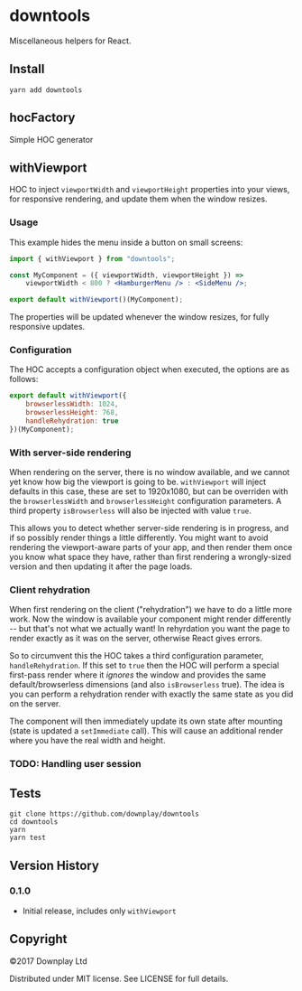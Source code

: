 # downtools

Miscellaneous helpers for React.

## Install

```
yarn add downtools
```

## hocFactory

Simple HOC generator

## withViewport

HOC to inject `viewportWidth` and `viewportHeight` properties into your views, for responsive rendering, and update them when the window resizes.

### Usage

This example hides the menu inside a button on small screens:

```jsx
import { withViewport } from "downtools";

const MyComponent = ({ viewportWidth, viewportHeight }) =>
    viewportWidth < 800 ? <HamburgerMenu /> : <SideMenu />;

export default withViewport()(MyComponent);
```

The properties will be updated whenever the window resizes, for fully responsive updates.

### Configuration

The HOC accepts a configuration object when executed, the options are as follows:

```js
export default withViewport({
    browserlessWidth: 1024,
    browserlessHeight: 768,
    handleRehydration: true
})(MyComponent);
```

### With server-side rendering

When rendering on the server, there is no window available, and we cannot yet know how big the viewport is going to be. `withViewport` will inject defaults in this case, these are set to 1920x1080, but can be overriden with the `browserlessWidth` and `browserlessHeight` configuration parameters. A third property `isBrowserless` will also be injected with value `true`.

This allows you to detect whether server-side rendering is in progress, and if so possibly render things a little differently. You might want to avoid rendering the viewport-aware parts of your app, and then render them once you know what space they have, rather than first rendering a wrongly-sized version and then updating it after the page loads.

### Client rehydration

When first rendering on the client ("rehydration") we have to do a little more work. Now the window is available your component might render differently -- but that's not what we actually want! In rehyrdation you want the page to render exactly as it was on the server, otherwise React gives errors.

So to circumvent this the HOC takes a third configuration parameter, `handleRehydration`. If this set to `true` then the HOC will perform a special first-pass render where it _ignores_ the window and provides the same default/browserless dimensions (and also `isBrowserless` true). The idea is you can perform a rehydration render with exactly the same state as you did on the server.

The component will then immediately update its own state after mounting (state is updated a `setImmediate` call). This will cause an additional render where you have the real width and height.

### TODO: Handling user session

## Tests

```
git clone https://github.com/downplay/downtools
cd downtools
yarn
yarn test
```

## Version History

### 0.1.0

* Initial release, includes only `withViewport`

## Copyright

&copy;2017 Downplay Ltd

Distributed under MIT license. See LICENSE for full details.
